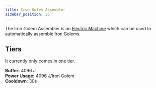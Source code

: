```yaml
---
title: Iron Golem Assembler
sidebar_position: 26
---
```


The Iron Golem Assembler is an [Electric Machine](../Electric-Machines.md) which can be used to automatically assemble Iron Golems.  

## Tiers

It currently only comes in one tier.  

**Buffer:** 4096 J  
**Power Usage:** 4096 J/Iron Golem  
**Cooldown**: 30s  
